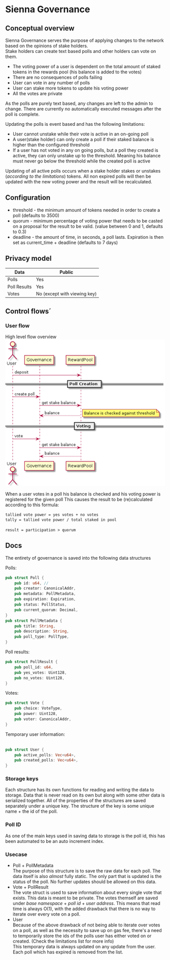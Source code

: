 # Sienna Governance
  
## Conceptual overview
Sienna Governance serves the purpose of applying changes to the network based on the opinions of stake holders.  
Stake holders can create text based polls and other holders can vote on them.  
      
* The voting power of a user is dependent on the total amount of staked tokens in the rewards pool (his balance is added to the votes)
* There are no consequences of polls failing
* User can vote in any number of polls  
* User can stake more tokens to update his voting power
* All the votes are private
  
As the polls are purely text based, any changes are left to the admin to change. There are currently no automatically executed messages after the poll is complete.  
   
Updating the polls is event based and has the following limitations: 
- User cannot unstake while their vote is active in an on-going poll
- A user(stake holder) can only create a poll if their staked balance is higher than the configured threshold
- If a user has not voted in any on going polls, but a poll they created is active, they can only unstake up to the threshold. Meaning his balance must never go below the threshold while the created poll is active

Updating of all active polls occurs when a stake holder stakes or unstakes (*according to the limitations*) tokens. All non expired polls will then be updated with the new voting power and the result will be recalculated. 
## Configuration
* threshold - the minimum amount of tokens needed in order to create a poll (defaults to 3500)
* quorum - minimum percentage of voting power that needs to be casted on a proposal for the result to be valid. (value between 0 and 1, defaults to 0.3)
* deadline - the amount of time, in seconds, a poll lasts. Expiration is then set as current_time + deadline (defaults to 7 days)
## Privacy model
| Data           | Public                       |
| ---------------| -----------------------------|
| Polls          | Yes                          |
| Poll Results   | Yes                          |
| Votes          | No (except with viewing key) |
## Control flows´
### User flow  
High level flow overview
![high level overview](../doc/gov_high_flow.png)  

When a user votes in a poll his balance is checked and his voting power is registered for the given poll
This causes the result to be (re)calculated according to this formula:
```
tallied vote power = yes votes + no votes
tally = tallied vote power / total staked in pool

result = participation > quorum
```

## Docs  
The entirety of governance is saved into the following data structures  
  
Polls: 
```rust
pub struct Poll {
    pub id: u64, //
    pub creator: CanonicalAddr,
    pub metadata: PollMetadata,
    pub expiration: Expiration,
    pub status: PollStatus,
    pub current_quorum: Decimal,
}
pub struct PollMetadata {
    pub title: String,
    pub description: String,
    pub poll_type: PollType,
}
```
Poll results: 
```rust
pub struct PollResult {
    pub poll_id: u64,
    pub yes_votes: Uint128,
    pub no_votes: Uint128,
}
```

Votes: 
```rust
pub struct Vote {
    pub choice: VoteType,
    pub power: Uint128,
    pub voter: CanonicalAddr,
}
```

Temporary user information:
```rust

pub struct User {
    pub active_polls: Vec<u64>,
    pub created_polls: Vec<u64>,
}
```
### Storage keys 
Each structure has its own functions for reading and writing the data to storage. Data that is never read on its own but along with some other data is serialized together. 
All of the properties of the structures are saved separately under a unique key. The structure of the key is some unique name + the id of the poll.   
### Poll ID
As one of the main keys used in saving data to storage is the poll id, this has been automated to be an auto increment index. 
### Usecase
- Poll  + PollMetadata  
The purpose of this structure is to save the raw data for each poll. The data itself is also *almost* fully static. The only part that is updated is the status of the poll. No further updates should be allowed on this data. 
- Vote + PollResult  
The vote struct is used to save information about every single vote that exists. This data is meant to be private. The votes themself are saved under *base namespace* + *poll id* + *user address*. This means that read time is always O(1), with the added drawback that there is no way to iterate over every vote on a poll.  
- User  
Because of the above drawback of not being able to iterate over votes on a poll, as well as the necessity to save up on gas fee, there's a need to temporarily store the ids of the polls user has either voted on or created. (Check the limitations list for more info)  
This temporary data is always updated on any update from the user. Each poll which has expired is removed from the list. 